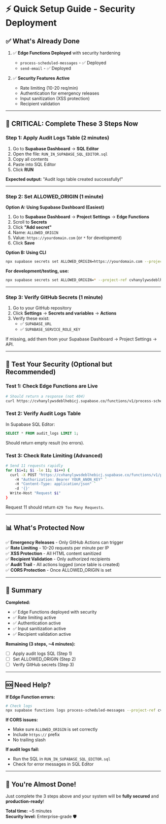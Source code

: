 # ⚡ Quick Setup Guide - Security Deployment

## ✅ What's Already Done

1. ✅ **Edge Functions Deployed** with security hardening
   - `process-scheduled-messages` - ✅ Deployed
   - `send-email` - ✅ Deployed

2. ✅ **Security Features Active**
   - Rate limiting (10-20 req/min)
   - Authentication for emergency releases
   - Input sanitization (XSS protection)
   - Recipient validation

---

## 🚨 CRITICAL: Complete These 3 Steps Now

### Step 1: Apply Audit Logs Table (2 minutes)

1. Go to **Supabase Dashboard** → **SQL Editor**
2. Open the file: `RUN_IN_SUPABASE_SQL_EDITOR.sql`
3. Copy all contents
4. Paste into SQL Editor
5. Click **RUN**

**Expected output:** "Audit logs table created successfully!"

---

### Step 2: Set ALLOWED_ORIGIN (1 minute)

**Option A: Using Supabase Dashboard (Easiest)**

1. Go to **Supabase Dashboard** → **Project Settings** → **Edge Functions**
2. Scroll to **Secrets**
3. Click **"Add secret"**
4. Name: `ALLOWED_ORIGIN`
5. Value: `https://yourdomain.com` (or `*` for development)
6. Click **Save**

**Option B: Using CLI**

```bash
npx supabase secrets set ALLOWED_ORIGIN=https://yourdomain.com --project-ref cvhanylywsdeblhebicj
```

**For development/testing, use:**
```bash
npx supabase secrets set ALLOWED_ORIGIN=* --project-ref cvhanylywsdeblhebicj
```

---

### Step 3: Verify GitHub Secrets (1 minute)

1. Go to your GitHub repository
2. Click **Settings** → **Secrets and variables** → **Actions**
3. Verify these exist:
   - ✅ `SUPABASE_URL`
   - ✅ `SUPABASE_SERVICE_ROLE_KEY`

If missing, add them from your Supabase Dashboard → Project Settings → API.

---

## 🧪 Test Your Security (Optional but Recommended)

### Test 1: Check Edge Functions are Live

```bash
# Should return a response (not 404)
curl https://cvhanylywsdeblhebicj.supabase.co/functions/v1/process-scheduled-messages
```

### Test 2: Verify Audit Logs Table

In Supabase SQL Editor:
```sql
SELECT * FROM audit_logs LIMIT 1;
```

Should return empty result (no errors).

### Test 3: Check Rate Limiting (Advanced)

```bash
# Send 11 requests rapidly
for ($i=1; $i -le 11; $i++) {
  curl -X POST "https://cvhanylywsdeblhebicj.supabase.co/functions/v1/process-scheduled-messages" `
    -H "Authorization: Bearer YOUR_ANON_KEY" `
    -H "Content-Type: application/json" `
    -d '{}'
  Write-Host "Request $i"
}
```

Request 11 should return `429 Too Many Requests`.

---

## 📊 What's Protected Now

✅ **Emergency Releases** - Only GitHub Actions can trigger  
✅ **Rate Limiting** - 10-20 requests per minute per IP  
✅ **XSS Protection** - All HTML content sanitized  
✅ **Recipient Validation** - Only authorized recipients  
✅ **Audit Trail** - All actions logged (once table is created)  
✅ **CORS Protection** - Once ALLOWED_ORIGIN is set  

---

## 🎯 Summary

**Completed:**
- ✅ Edge Functions deployed with security
- ✅ Rate limiting active
- ✅ Authentication active
- ✅ Input sanitization active
- ✅ Recipient validation active

**Remaining (3 steps, ~4 minutes):**
- [ ] Apply audit logs SQL (Step 1)
- [ ] Set ALLOWED_ORIGIN (Step 2)
- [ ] Verify GitHub secrets (Step 3)

---

## 🆘 Need Help?

**If Edge Function errors:**
```bash
# Check logs
npx supabase functions logs process-scheduled-messages --project-ref cvhanylywsdeblhebicj
```

**If CORS issues:**
- Make sure `ALLOWED_ORIGIN` is set correctly
- Include `https://` prefix
- No trailing slash

**If audit logs fail:**
- Run the SQL in `RUN_IN_SUPABASE_SQL_EDITOR.sql`
- Check for error messages in SQL Editor

---

## 🎉 You're Almost Done!

Just complete the 3 steps above and your system will be **fully secured** and **production-ready**!

**Total time:** ~5 minutes  
**Security level:** Enterprise-grade 🛡️